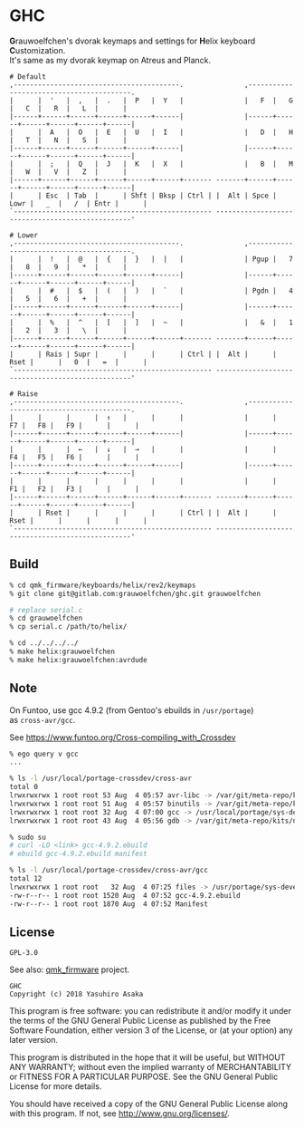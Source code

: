 # GHC

**G**rauwoelfchen's dvorak keymaps and settings for **H**elix keyboard **C**ustomization.  
It's same as my dvorak keymap on Atreus and Planck.

```
# Default
,-----------------------------------------.               ,-----------------------------------------.
|      |  '   |  ,   |  .   |  P   |  Y   |               |   F  |   G  |   C  |   R  |   L  |      |
|------+------+------+------+------+------|               |------+------+------+------+------+------|
|      |  A   |  O   |  E   |  U   |  I   |               |   D  |   H  |   T  |   N  |   S  |      |
|------+------+------+------+------+------|               |------+------+------+------+------+------|
|      |  ;   |  Q   |  J   |  K   |  X   |               |   B  |   M  |   W  |   V  |   Z  |      |
|------+------+------+------+------+------+------- -------+------+------+------+------+------+------|
|      | Esc  | Tab  |      | Shft | Bksp | Ctrl | |  Alt | Spce | Lowr |   _  |   /  | Entr |      |
`------------------------------------------------- -------------------------------------------------'

# Lower
,-----------------------------------------.               ,-----------------------------------------.
|      |  !   |  @   |  {   |  }   |  |   |               | Pgup |   7  |   8  |   9  |   *  |      |
|------+------+------+------+------+------|               |------+------+------+------+------+------|
|      |  #   |  $   |  (   |  )   |  `   |               | Pgdn |   4  |   5  |   6  |   +  |      |
|------+------+------+------+------+------|               |------+------+------+------+------+------|
|      |  %   |  ^   |  [   |  ]   |  ~   |               |   &  |   1  |   2  |   3  |   \  |      |
|------+------+------+------+------+------+------- -------+------+------+------+------+------+------|
|      | Rais | Supr |      |      |      | Ctrl | |  Alt |      | Rset |      |   0  |   =  |      |
`------------------------------------------------- -------------------------------------------------'

# Raise
,-----------------------------------------.               ,-----------------------------------------.
|      |      |      |  ↑   |      |      |               |      |   F7 |   F8 |   F9 |      |      |
|------+------+------+------+------+------|               |------+------+------+------+------+------|
|      |      |  ←   |  ↓   |  →   |      |               |      |   F4 |   F5 |   F6 |      |      |
|------+------+------+------+------+------|               |------+------+------+------+------+------|
|      |      |      |      |      |      |               |      |   F1 |   F2 |   F3 |      |      |
|------+------+------+------+------+------+------- -------+------+------+------+------+------+------|
|      | Rset |      |      |      |      | Ctrl | |  Alt |      | Rset |      |      |      |      |
`------------------------------------------------- -------------------------------------------------'
```

## Build

```zsh
% cd qmk_firmware/keyboards/helix/rev2/keymaps
% git clone git@gitlab.com:grauwoelfchen/ghc.git grauwoelfchen

# replace serial.c
% cd grauwoelfchen
% cp serial.c /path/to/helix/

% cd ../../../../
% make helix:grauwoelfchen
% make helix:grauwoelfchen:avrdude
```

## Note

On Funtoo, use gcc 4.9.2 (from Gentoo's ebuilds in `/usr/portage`)  
as `cross-avr/gcc`.  

See https://www.funtoo.org/Cross-compiling_with_Crossdev

```zsh
% ego query v gcc
...

% ls -l /usr/local/portage-crossdev/cross-avr
total 0
lrwxrwxrwx 1 root root 53 Aug  4 05:57 avr-libc -> /var/git/meta-repo/kits/dev-kit/dev-embedded/avr-libc
lrwxrwxrwx 1 root root 51 Aug  4 05:57 binutils -> /var/git/meta-repo/kits/core-kit/sys-devel/binutils
lrwxrwxrwx 1 root root 32 Aug  4 07:00 gcc -> /usr/local/portage/sys-devel/gcc
lrwxrwxrwx 1 root root 43 Aug  4 05:56 gdb -> /var/git/meta-repo/kits/nokit/sys-devel/gdb

% sudo su
# curl -LO <link> gcc-4.9.2.ebuild
# ebuild gcc-4.9.2.ebuild manifest

% ls -l /usr/local/portage-crossdev/cross-avr/gcc
total 12
lrwxrwxrwx 1 root root   32 Aug  4 07:25 files -> /usr/portage/sys-devel/gcc/files
-rw-r--r-- 1 root root 1520 Aug  4 07:52 gcc-4.9.2.ebuild
-rw-r--r-- 1 root root 1870 Aug  4 07:52 Manifest
```

## License

`GPL-3.0`

See also: [qmk_firmware](https://github.com/jackhumbert/qmk_firmware) project.


```
GHC
Copyright (c) 2018 Yasuhiro Asaka
```

This program is free software: you can redistribute it and/or modify
it under the terms of the GNU General Public License as published by
the Free Software Foundation, either version 3 of the License, or
(at your option) any later version.

This program is distributed in the hope that it will be useful,
but WITHOUT ANY WARRANTY; without even the implied warranty of
MERCHANTABILITY or FITNESS FOR A PARTICULAR PURPOSE.  See the
GNU General Public License for more details.

You should have received a copy of the GNU General Public License
along with this program.  If not, see <http://www.gnu.org/licenses/>.
